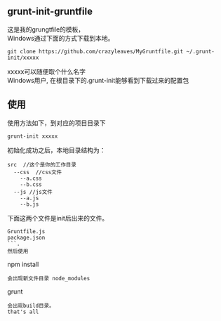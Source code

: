 ## grunt-init-gruntfile

这是我的grungtfile的模板，  
Windows通过下面的方式下载到本地。  

```
git clone https://github.com/crazyleaves/MyGruntfile.git ~/.grunt-init/xxxxx
```
xxxxx可以随便取个什么名字  
Windows用户, 在根目录下的.grunt-init能够看到下载过来的配置包  

## 使用

使用方法如下，到对应的项目目录下

```
grunt-init xxxxx
```
初始化成功之后，本地目录结构为：
```
src  //这个是你的工作目录
  --css  //css文件
    --a.css
    --b.css
  --js //js文件 
    --a.js
    --b.js
```
下面这两个文件是init后出来的文件。
```
Gruntfile.js
package.json
```.
然后使用
```
npm install
```
会出现新文件目录 node_modules
```
grunt
```
会出现build目录。
that's all
